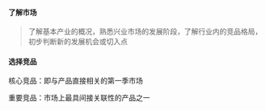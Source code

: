 #### 了解市场

> 了解基本产业的概况，熟悉兴业市场的发展阶段，了解行业内的竞品格局，初步判断新的发展机会或切入点

#### 选择竞品

核心竞品：即与产品直接相关的第一季市场

重要竞品：市场上最具间接关联性的产品之一

